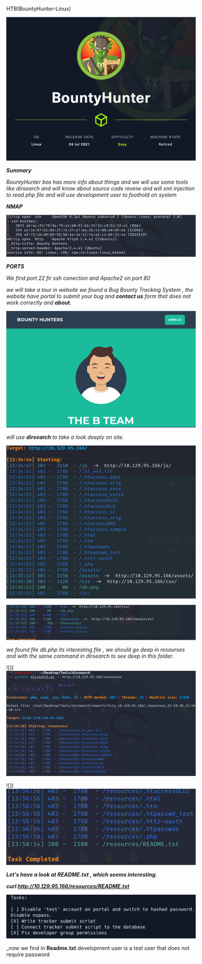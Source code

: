 
HTB(BountyHunter-Linux)

![](/Assets/HTB/BountyHunter/assets/BountyHunter.png)

_**Summary**_ 

_BountyHunter box has more info about things and we will use some tools like dirsearch and will know about source code reveiw and will xml injection to read php file and will use development user to foothold on system_


_**NMAP**_

![](/Assets/HTB/BountyHunter/assets/nmap1.png)

_**PORTS**_

_We find port 22 fir ssh conection and Apache2 on port 80_ 

_we will take a tour in website we found a Bug Bounty Tracking System , the website have portal to submit your bug and **contact us** form that does not work correctly and **about**._

![](/Assets/HTB/BountyHunter/assets/web.png)


_will use **dirsearch** to take a look deeply on site._

![](/Assets/HTB/BountyHunter/assets/dirsearch.png)


![](/Assets/HTB/BountyHunter/assets/dirsearch1.png)

_we found file db.php its interesting file , we should go deep in resourses and with the same command in dirsearch to see deep in this folder._

![](![](/Assets/HTB/BountyHunter/assets/dirsearch2.png)


![](![](/Assets/HTB/BountyHunter/assets/dirsearch3.png)


_**Let's have a look at README.txt , which seems interesting.**_

_**curl http://10.129.95.166/resources/README.txt**_

![](/Assets/HTB/BountyHunter/assets/readme.png)


_now we find in **Readme.txt** development user is a test user that does not require password 












